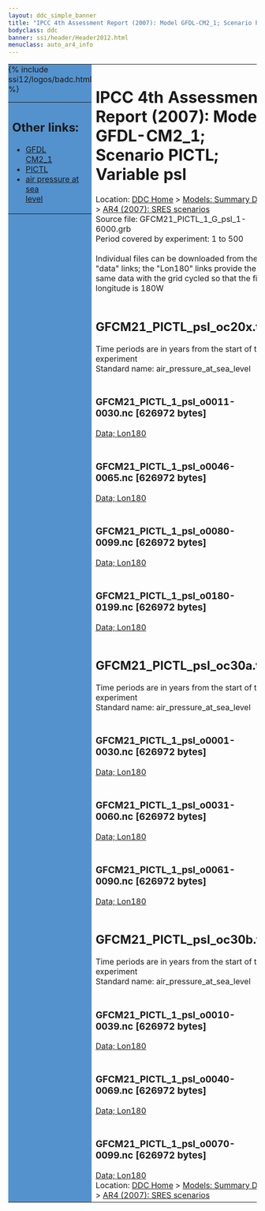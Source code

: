 ```yaml
---
layout: ddc_simple_banner
title: "IPCC 4th Assessment Report (2007): Model GFDL-CM2_1; Scenario PICTL; Variable psl"
bodyclass: ddc
banner: ssi/header/Header2012.html
menuclass: auto_ar4_info
---
```



<table width="100%" border="0" cellspacing="0" cellpadding="0" style="border-collapse: collapse;">
<tr style="margin:0;padding:0;border:0;">
<td style="margin:0;padding:0;border:0;height:1pt;width:150pt;background:#5492CD;" valign="top" >

<div id="lh-col2" class="auto_ar4_info">
<table class="menumain" bgcolor="#5492CD" cellspacing="0" width="100%" border="0">
<tr><td>
<h2> Other links:</h2>
<ul>
<li><a href="/auto/ar4/model-GFDL-CM2_1.html">GFDL<br/>CM2_1</a></li>
<li><a href="/auto/ar4/scenario-PICTL.html">PICTL</a></li>
<li><a href="/auto/ar4/var-air_pressure_at_sea_level.html">air pressure at sea<br/> level</a></li>
</ul>
</td></tr>
{% include ssi12/logos/badc.html %}
</table>
</div>
</td>
<td><h1>IPCC 4th Assessment Report (2007): Model GFDL-CM2_1; Scenario PICTL; Variable psl</h1>

<!-- Breadcrumb1 -->
<div id="breadcrumb1" align="left">
Location: <a href="/index.html">DDC Home</a> > <a href="/sim/gcm_clim/">Models: Summary Data</a>
> <a href="/sim/gcm_clim/SRES_AR4/index.html">AR4 (2007): SRES scenarios</a>
</div>
<!-- End of Breadcrumb1 -->Source file: GFCM21_PICTL_1_G_psl_1-6000.grb
<br/>
Period covered by experiment: 1 to 500<br/>
<br/>Individual files can be downloaded from the "data" links; the "Lon180" links provide the same data
         with the grid cycled so that the first longitude is 180W<br/>
<br/><h2>GFCM21_PICTL_psl_oc20x.tar</h2>
Time periods are in years from the start of the experiment<br/>
Standard name: air_pressure_at_sea_level<br>
<br/><h3>GFCM21_PICTL_1_psl_o0011-0030.nc [626972 bytes]</h3>
<a href="http://apps.ipcc-data.org/cgi-bin/downl/ar4_nc/psl/GFCM21_PICTL_1_psl_o0011-0030.nc">Data; </a><a href="http://apps.ipcc-data.org/cgi-bin/downl/ar4_nc/psl/GFCM21_PICTL_1_psl_o0011-0030.cyto180.nc"> Lon180</a><br/>
<br/><h3>GFCM21_PICTL_1_psl_o0046-0065.nc [626972 bytes]</h3>
<a href="http://apps.ipcc-data.org/cgi-bin/downl/ar4_nc/psl/GFCM21_PICTL_1_psl_o0046-0065.nc">Data; </a><a href="http://apps.ipcc-data.org/cgi-bin/downl/ar4_nc/psl/GFCM21_PICTL_1_psl_o0046-0065.cyto180.nc"> Lon180</a><br/>
<br/><h3>GFCM21_PICTL_1_psl_o0080-0099.nc [626972 bytes]</h3>
<a href="http://apps.ipcc-data.org/cgi-bin/downl/ar4_nc/psl/GFCM21_PICTL_1_psl_o0080-0099.nc">Data; </a><a href="http://apps.ipcc-data.org/cgi-bin/downl/ar4_nc/psl/GFCM21_PICTL_1_psl_o0080-0099.cyto180.nc"> Lon180</a><br/>
<br/><h3>GFCM21_PICTL_1_psl_o0180-0199.nc [626972 bytes]</h3>
<a href="http://apps.ipcc-data.org/cgi-bin/downl/ar4_nc/psl/GFCM21_PICTL_1_psl_o0180-0199.nc">Data; </a><a href="http://apps.ipcc-data.org/cgi-bin/downl/ar4_nc/psl/GFCM21_PICTL_1_psl_o0180-0199.cyto180.nc"> Lon180</a><br/>
<br/><h2>GFCM21_PICTL_psl_oc30a.tar</h2>
Time periods are in years from the start of the experiment<br/>
Standard name: air_pressure_at_sea_level<br>
<br/><h3>GFCM21_PICTL_1_psl_o0001-0030.nc [626972 bytes]</h3>
<a href="http://apps.ipcc-data.org/cgi-bin/downl/ar4_nc/psl/GFCM21_PICTL_1_psl_o0001-0030.nc">Data; </a><a href="http://apps.ipcc-data.org/cgi-bin/downl/ar4_nc/psl/GFCM21_PICTL_1_psl_o0001-0030.cyto180.nc"> Lon180</a><br/>
<br/><h3>GFCM21_PICTL_1_psl_o0031-0060.nc [626972 bytes]</h3>
<a href="http://apps.ipcc-data.org/cgi-bin/downl/ar4_nc/psl/GFCM21_PICTL_1_psl_o0031-0060.nc">Data; </a><a href="http://apps.ipcc-data.org/cgi-bin/downl/ar4_nc/psl/GFCM21_PICTL_1_psl_o0031-0060.cyto180.nc"> Lon180</a><br/>
<br/><h3>GFCM21_PICTL_1_psl_o0061-0090.nc [626972 bytes]</h3>
<a href="http://apps.ipcc-data.org/cgi-bin/downl/ar4_nc/psl/GFCM21_PICTL_1_psl_o0061-0090.nc">Data; </a><a href="http://apps.ipcc-data.org/cgi-bin/downl/ar4_nc/psl/GFCM21_PICTL_1_psl_o0061-0090.cyto180.nc"> Lon180</a><br/>
<br/><h2>GFCM21_PICTL_psl_oc30b.tar</h2>
Time periods are in years from the start of the experiment<br/>
Standard name: air_pressure_at_sea_level<br>
<br/><h3>GFCM21_PICTL_1_psl_o0010-0039.nc [626972 bytes]</h3>
<a href="http://apps.ipcc-data.org/cgi-bin/downl/ar4_nc/psl/GFCM21_PICTL_1_psl_o0010-0039.nc">Data; </a><a href="http://apps.ipcc-data.org/cgi-bin/downl/ar4_nc/psl/GFCM21_PICTL_1_psl_o0010-0039.cyto180.nc"> Lon180</a><br/>
<br/><h3>GFCM21_PICTL_1_psl_o0040-0069.nc [626972 bytes]</h3>
<a href="http://apps.ipcc-data.org/cgi-bin/downl/ar4_nc/psl/GFCM21_PICTL_1_psl_o0040-0069.nc">Data; </a><a href="http://apps.ipcc-data.org/cgi-bin/downl/ar4_nc/psl/GFCM21_PICTL_1_psl_o0040-0069.cyto180.nc"> Lon180</a><br/>
<br/><h3>GFCM21_PICTL_1_psl_o0070-0099.nc [626972 bytes]</h3>
<a href="http://apps.ipcc-data.org/cgi-bin/downl/ar4_nc/psl/GFCM21_PICTL_1_psl_o0070-0099.nc">Data; </a><a href="http://apps.ipcc-data.org/cgi-bin/downl/ar4_nc/psl/GFCM21_PICTL_1_psl_o0070-0099.cyto180.nc"> Lon180</a><br/>
<!-- Breadcrumb2 -->
<div id="breadcrumb2" align="left">
Location: <a href="/index.html">DDC Home</a> > <a href="/sim/gcm_clim/">Models: Summary Data</a>
> <a href="/sim/gcm_clim/SRES_AR4/index.html">AR4 (2007): SRES scenarios</a>
</div>
<!-- End of Breadcrumb2 --></td></tr></table>
